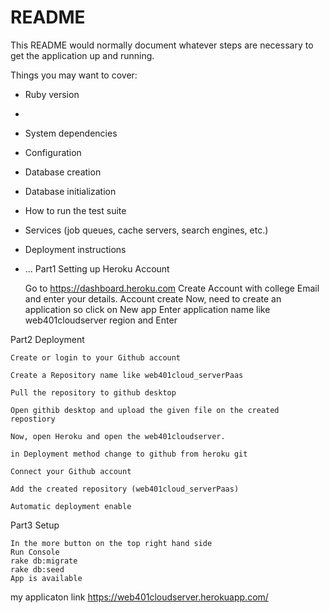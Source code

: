 # README

This README would normally document whatever steps are necessary to get the
application up and running.

Things you may want to cover:

* Ruby version
- 

* System dependencies

* Configuration

* Database creation

* Database initialization

* How to run the test suite

* Services (job queues, cache servers, search engines, etc.)

* Deployment instructions

* ...
Part1 Setting up Heroku Account

    Go to https://dashboard.heroku.com
    Create Account with college Email and enter your details.
    Account create
    Now, need to create an application so click on New app
    Enter application name like web401cloudserver
    region and Enter

Part2 Deployment

    Create or login to your Github account

    Create a Repository name like web401cloud_serverPaas

    Pull the repository to github desktop

    Open githib desktop and upload the given file on the created repostiory

    Now, open Heroku and open the web401cloudserver.

    in Deployment method change to github from heroku git

    Connect your Github account

    Add the created repository (web401cloud_serverPaas)

    Automatic deployment enable

Part3 Setup

    In the more button on the top right hand side
    Run Console
    rake db:migrate
    rake db:seed
    App is available

my applicaton link https://web401cloudserver.herokuapp.com/